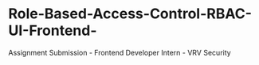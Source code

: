# Role-Based-Access-Control-RBAC-UI-Frontend-
Assignment Submission - Frontend Developer Intern - VRV Security
